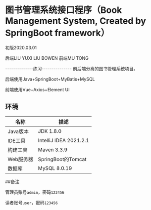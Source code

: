 # 图书管理系统接口程序（Book Management System, Created by SpringBoot framework）

初版2020.03.01

后端LIU YUXI
    LIU BOWEN
前端MU TONG

--------------练习---------------
前后端分离的图书管理系统项目。

后端使用Java+SpringBoot+MyBatis+MySQL

前端使用Vue+Axios+Element UI



## 环境

| 名称      | 描述                                     |
| --------- | ---------------------------------------- |
| Java版本  | JDK 1.8.0                                |
| IDE工具   | IntelliJ IDEA 2021.2.1 |
| 构建工具  | Maven 3.3.9                              |
| Web服务器 | SpringBoot的Tomcat                   |
| 数据库    | MySQL 8.0.19                                |


##备注

管理员账号`admin`，密码`123456`

读者账号`user`，密码`123456`





